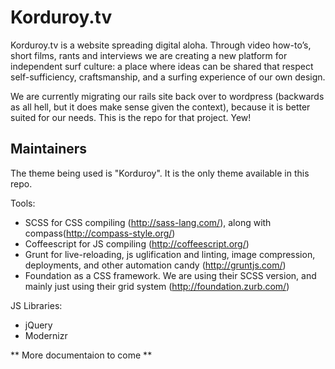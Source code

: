 Korduroy.tv
========

Korduroy.tv is a website spreading digital aloha. Through video how-to’s, short films, rants and interviews we are creating a new platform for independent surf culture: a place where ideas can be shared that respect self-sufficiency, craftsmanship, and a surfing experience of our own design.

We are currently migrating our rails site back over to wordpress (backwards as all hell, but it does make sense given the context), because it is better suited for our needs. This is the repo for that project. Yew!

Maintainers
-----------

The theme being used is "Korduroy". It is the only theme available in this repo.

Tools:
- SCSS for CSS compiling (http://sass-lang.com/), along with compass(http://compass-style.org/)
- Coffeescript for JS compiling (http://coffeescript.org/)
- Grunt for live-reloading, js uglification and linting, image compression, deployments, and other automation candy (http://gruntjs.com/)
- Foundation as a CSS framework. We are using their SCSS version, and mainly just using their grid system (http://foundation.zurb.com/)

JS Libraries:
- jQuery
- Modernizr

** More documentaion to come **

